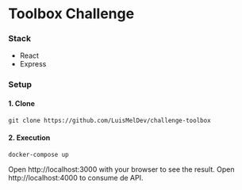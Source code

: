 # Toolbox Challenge


### Stack

-   React
-   Express

### Setup

#### 1. Clone

```
git clone https://github.com/LuisMelDev/challenge-toolbox
```

#### 2. Execution

```
docker-compose up
```


Open http://localhost:3000 with your browser to see the result.
Open http://localhost:4000 to consume de API.